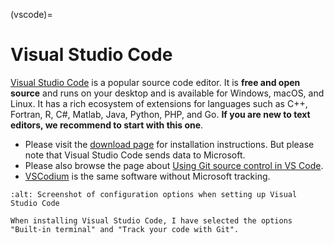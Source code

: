 (vscode)=

# Visual Studio Code

[Visual Studio Code](https://code.visualstudio.com) is a popular source code
editor. It is **free and open source** and runs on your desktop and is
available for Windows, macOS, and Linux.  It has a rich ecosystem of extensions
for languages such as C++, Fortran, R, C#, Matlab, Java, Python, PHP, and Go.
**If you are new to text editors, we recommend to start with this one**.

- Please visit the [download page](https://code.visualstudio.com/Download) for
  installation instructions.  But please note that Visual Studio Code sends data
  to Microsoft.
- Please also browse the page about
  [Using Git source control in VS Code](https://code.visualstudio.com/docs/sourcecontrol/overview).
- [VSCodium](https://vscodium.com/) is the same software without Microsoft
  tracking.

```{figure} img/vscode.png
:alt: Screenshot of configuration options when setting up Visual Studio Code

When installing Visual Studio Code, I have selected the options
"Built-in terminal" and "Track your code with Git".
```
